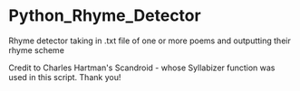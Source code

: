 # Python_Rhyme_Detector
Rhyme detector taking in .txt file of one or more poems and outputting their rhyme scheme 

Credit to Charles Hartman's Scandroid - whose Syllabizer function was used in this script. Thank you! 


